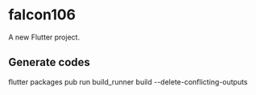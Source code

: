 # falcon106

A new Flutter project.

## Generate codes

flutter packages pub run build_runner build --delete-conflicting-outputs


